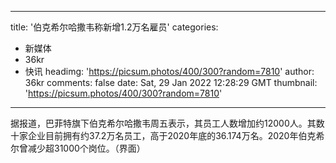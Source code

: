 
---
title: '伯克希尔哈撒韦称新增1.2万名雇员'
categories: 
 - 新媒体
 - 36kr
 - 快讯
headimg: 'https://picsum.photos/400/300?random=7810'
author: 36kr
comments: false
date: Sat, 29 Jan 2022 12:28:29 GMT
thumbnail: 'https://picsum.photos/400/300?random=7810'
---

<div>   
据报道，巴菲特旗下伯克希尔哈撒韦周五表示，其员工人数增加约12000人。其数十家企业目前拥有约37.2万名员工，高于2020年底的36.174万名。2020年伯克希尔曾减少超31000个岗位。（界面）  
</div>
            